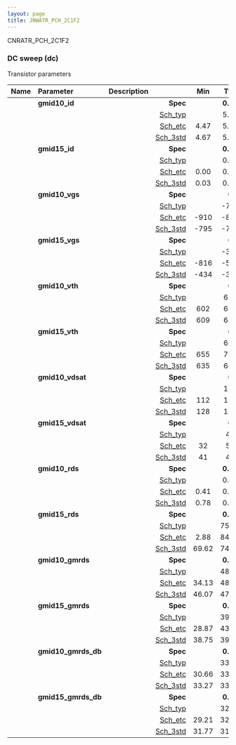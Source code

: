 ```yaml
---
layout: page
title: JNWATR_PCH_2C1F2
---
```



CNRATR_PCH_2C1F2

### DC sweep (dc)

Transistor parameters



|**Name**|**Parameter**|**Description**| |**Min**|**Typ**|**Max**| Unit|
|:---|:---|:---|---:|:---:|:---:|:---:| ---:|
||**gmid10\_id** || **Spec**  |  | **0.00** |  | **uA** |
| | | |<a href='results/dc_Sch_typical.html'>Sch_typ</a>| | 5.59 |  | |
| | | |<a href='results/dc_Sch_etc.html'>Sch_etc</a>|4.47 | 5.57 | 9.04 | |
| | | |<a href='results/dc_Sch_mc.html'>Sch_3std</a>|4.67 | 5.46 | 6.26 | |
||**gmid15\_id** || **Spec**  |  | **0.00** |  | **uA** |
| | | |<a href='results/dc_Sch_typical.html'>Sch_typ</a>| | 0.04 |  | |
| | | |<a href='results/dc_Sch_etc.html'>Sch_etc</a>|0.00 | 0.25 | 1.53 | |
| | | |<a href='results/dc_Sch_mc.html'>Sch_3std</a>|0.03 | 0.04 | 0.04 | |
||**gmid10\_vgs** || **Spec**  |  | **0** |  | **mV** |
| | | |<a href='results/dc_Sch_typical.html'>Sch_typ</a>| | -759 |  | |
| | | |<a href='results/dc_Sch_etc.html'>Sch_etc</a>|-910 | -816 | -657 | |
| | | |<a href='results/dc_Sch_mc.html'>Sch_3std</a>|-795 | -756 | -716 | |
||**gmid15\_vgs** || **Spec**  |  | **0** |  | **mV** |
| | | |<a href='results/dc_Sch_typical.html'>Sch_typ</a>| | -397 |  | |
| | | |<a href='results/dc_Sch_etc.html'>Sch_etc</a>|-816 | -526 | -95 | |
| | | |<a href='results/dc_Sch_mc.html'>Sch_3std</a>|-434 | -394 | -355 | |
||**gmid10\_vth** || **Spec**  |  | **0** |  | **mV** |
| | | |<a href='results/dc_Sch_typical.html'>Sch_typ</a>| | 643 |  | |
| | | |<a href='results/dc_Sch_etc.html'>Sch_etc</a>|602 | 687 | 747 | |
| | | |<a href='results/dc_Sch_mc.html'>Sch_3std</a>|609 | 643 | 676 | |
||**gmid15\_vth** || **Spec**  |  | **0** |  | **mV** |
| | | |<a href='results/dc_Sch_typical.html'>Sch_typ</a>| | 665 |  | |
| | | |<a href='results/dc_Sch_etc.html'>Sch_etc</a>|655 | 716 | 761 | |
| | | |<a href='results/dc_Sch_mc.html'>Sch_3std</a>|635 | 665 | 696 | |
||**gmid10\_vdsat** || **Spec**  |  | **0** |  | **mV** |
| | | |<a href='results/dc_Sch_typical.html'>Sch_typ</a>| | 137 |  | |
| | | |<a href='results/dc_Sch_etc.html'>Sch_etc</a>|112 | 131 | 149 | |
| | | |<a href='results/dc_Sch_mc.html'>Sch_3std</a>|128 | 136 | 144 | |
||**gmid15\_vdsat** || **Spec**  |  | **0** |  | **mV** |
| | | |<a href='results/dc_Sch_typical.html'>Sch_typ</a>| | 41 |  | |
| | | |<a href='results/dc_Sch_etc.html'>Sch_etc</a>|32 | 51 | 79 | |
| | | |<a href='results/dc_Sch_mc.html'>Sch_3std</a>|41 | 41 | 42 | |
||**gmid10\_rds** || **Spec**  |  | **0.00** |  | **MOhm** |
| | | |<a href='results/dc_Sch_typical.html'>Sch_typ</a>| | 0.86 |  | |
| | | |<a href='results/dc_Sch_etc.html'>Sch_etc</a>|0.41 | 0.84 | 1.38 | |
| | | |<a href='results/dc_Sch_mc.html'>Sch_3std</a>|0.78 | 0.88 | 0.98 | |
||**gmid15\_rds** || **Spec**  |  | **0.00** |  | **MOhm** |
| | | |<a href='results/dc_Sch_typical.html'>Sch_typ</a>| | 75.49 |  | |
| | | |<a href='results/dc_Sch_etc.html'>Sch_etc</a>|2.88 | 84.81 | 856.01 | |
| | | |<a href='results/dc_Sch_mc.html'>Sch_3std</a>|69.62 | 74.53 | 79.44 | |
||**gmid10\_gmrds** || **Spec**  |  | **0.00** |  | **V** |
| | | |<a href='results/dc_Sch_typical.html'>Sch_typ</a>| | 48.13 |  | |
| | | |<a href='results/dc_Sch_etc.html'>Sch_etc</a>|34.13 | 48.33 | 62.86 | |
| | | |<a href='results/dc_Sch_mc.html'>Sch_3std</a>|46.07 | 47.89 | 49.71 | |
||**gmid15\_gmrds** || **Spec**  |  | **0.00** |  | **V** |
| | | |<a href='results/dc_Sch_typical.html'>Sch_typ</a>| | 39.79 |  | |
| | | |<a href='results/dc_Sch_etc.html'>Sch_etc</a>|28.87 | 43.39 | 65.71 | |
| | | |<a href='results/dc_Sch_mc.html'>Sch_3std</a>|38.75 | 39.74 | 40.73 | |
||**gmid10\_gmrds\_db** || **Spec**  |  | **0.00** |  | **dB** |
| | | |<a href='results/dc_Sch_typical.html'>Sch_typ</a>| | 33.65 |  | |
| | | |<a href='results/dc_Sch_etc.html'>Sch_etc</a>|30.66 | 33.56 | 35.97 | |
| | | |<a href='results/dc_Sch_mc.html'>Sch_3std</a>|33.27 | 33.60 | 33.94 | |
||**gmid15\_gmrds\_db** || **Spec**  |  | **0.00** |  | **dB** |
| | | |<a href='results/dc_Sch_typical.html'>Sch_typ</a>| | 32.00 |  | |
| | | |<a href='results/dc_Sch_etc.html'>Sch_etc</a>|29.21 | 32.51 | 36.35 | |
| | | |<a href='results/dc_Sch_mc.html'>Sch_3std</a>|31.77 | 31.98 | 32.20 | |

